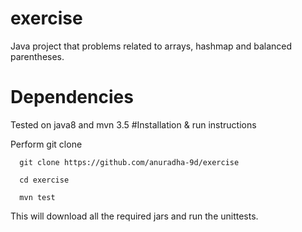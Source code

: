 # exercise 
Java project that problems related to arrays, hashmap and balanced parentheses.

# Dependencies
Tested on java8 and mvn 3.5
#Installation & run instructions

Perform git clone
```
  git clone https://github.com/anuradha-9d/exercise

  cd exercise
  
  mvn test
```  
This will download all the required jars and run the unittests.


